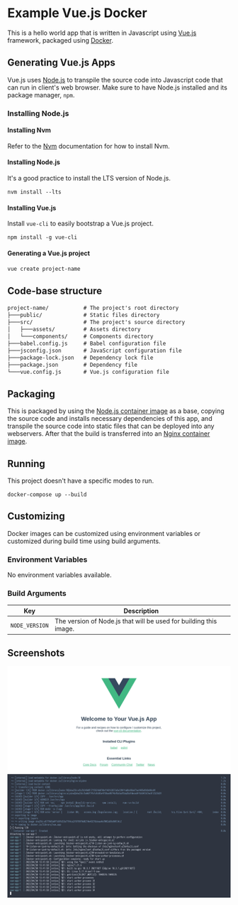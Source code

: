 # Example Vue.js Docker

This is a hello world app that is written in Javascript using [Vue.js](https://vuejs.org/) framework, packaged using [Docker](https://www.docker.com/).

## Generating Vue.js Apps

Vue.js uses [Node.js](https://nodejs.org/) to transpile the source code into Javascript code that can run in client's web browser. Make sure to have Node.js installed and its package manager, `npm`.

### Installing Node.js

#### Installing Nvm

Refer to the [Nvm](https://github.com/nvm-sh/nvm#install--update-script) documentation for how to install Nvm.

#### Installing Node.js

It's a good practice to install the LTS version of Node.js.

```
nvm install --lts
```

#### Installing Vue.js

Install `vue-cli` to easily bootstrap a Vue.js project.

```
npm install -g vue-cli
```

#### Generating a Vue.js project

```
vue create project-name
```

## Code-base structure

```
project-name/           # The project's root directory
├───public/             # Static files directory
├───src/                # The project's source directory
│   ├───assets/         # Assets directory
│   └───components/     # Components directory
├───babel.config.js     # Babel configuration file
├───jsconfig.json       # JavaScript configuration file
├───package-lock.json   # Dependency lock file
├───package.json        # Dependency file
└───vue.config.js       # Vue.js configuration file
```

## Packaging

This is packaged by using the [Node.js container image](https://hub.docker.com/_/node) as a base, copying the source code and installs necessary dependencies of this app, and transpile the source code into static files that can be deployed into any webservers. After that the build is transferred into an [Nginx container image](https://hub.docker.com/_/nginx).

## Running

This project doesn't have a specific modes to run.

```
docker-compose up --build
```

## Customizing

Docker images can be customized using environment variables or customized during build time using build arguments.

### Environment Variables

No environment variables available.

### Build Arguments

| Key | Description |
| --- | --- |
| `NODE_VERSION` | The version of Node.js that will be used for building this image. |

## Screenshots

![Welcome](.assets/vue_welcome.png)
![Docker logs](.assets/vue_logs.png)